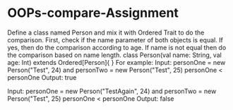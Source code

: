 # OOPs-compare-Assignment

Define a class named Person and mix it with Ordered Trait to do the comparison.
First, check if the name parameter of both objects is equal. If yes, then do the comparison according to age.
If name is not equal then do the comparison based on name length.
class Person(val name: String, val age: Int) extends Ordered[Person]{
}
For example:
Input: personOne = new Person("Test", 24) and personTwo = new Person("Test", 25)
personOne < personOne
Output: true

Input: personOne = new Person("TestAgain", 24) and personTwo = new Person("Test", 25)
personOne < personOne
Output: false
